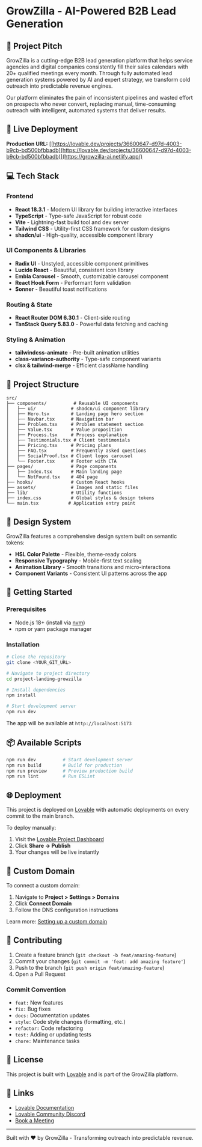# GrowZilla - AI-Powered B2B Lead Generation

## 🚀 Project Pitch

GrowZilla is a cutting-edge B2B lead generation platform that helps service agencies and digital companies consistently fill their sales calendars with 20+ qualified meetings every month. Through fully automated lead generation systems powered by AI and expert strategy, we transform cold outreach into predictable revenue engines.

Our platform eliminates the pain of inconsistent pipelines and wasted effort on prospects who never convert, replacing manual, time-consuming outreach with intelligent, automated systems that deliver results.

## 🔗 Live Deployment

**Production URL:** [[https://lovable.dev/projects/36600647-d97d-4003-b9cb-bd500bfbbadb](https://lovable.dev/projects/36600647-d97d-4003-b9cb-bd500bfbbadb)](https://growzilla-ai.netlify.app/)

## 💻 Tech Stack

### Frontend
- **React 18.3.1** - Modern UI library for building interactive interfaces
- **TypeScript** - Type-safe JavaScript for robust code
- **Vite** - Lightning-fast build tool and dev server
- **Tailwind CSS** - Utility-first CSS framework for custom designs
- **shadcn/ui** - High-quality, accessible component library

### UI Components & Libraries
- **Radix UI** - Unstyled, accessible component primitives
- **Lucide React** - Beautiful, consistent icon library
- **Embla Carousel** - Smooth, customizable carousel component
- **React Hook Form** - Performant form validation
- **Sonner** - Beautiful toast notifications

### Routing & State
- **React Router DOM 6.30.1** - Client-side routing
- **TanStack Query 5.83.0** - Powerful data fetching and caching

### Styling & Animation
- **tailwindcss-animate** - Pre-built animation utilities
- **class-variance-authority** - Type-safe component variants
- **clsx & tailwind-merge** - Efficient className handling

## 📁 Project Structure

```
src/
├── components/          # Reusable UI components
│   ├── ui/             # shadcn/ui component library
│   ├── Hero.tsx        # Landing page hero section
│   ├── Navbar.tsx      # Navigation bar
│   ├── Problem.tsx     # Problem statement section
│   ├── Value.tsx       # Value proposition
│   ├── Process.tsx     # Process explanation
│   ├── Testimonials.tsx # Client testimonials
│   ├── Pricing.tsx     # Pricing plans
│   ├── FAQ.tsx         # Frequently asked questions
│   ├── SocialProof.tsx # Client logos carousel
│   └── Footer.tsx      # Footer with CTA
├── pages/              # Page components
│   ├── Index.tsx       # Main landing page
│   └── NotFound.tsx    # 404 page
├── hooks/              # Custom React hooks
├── assets/             # Images and static files
├── lib/                # Utility functions
├── index.css           # Global styles & design tokens
└── main.tsx           # Application entry point
```

## 🎨 Design System

GrowZilla features a comprehensive design system built on semantic tokens:
- **HSL Color Palette** - Flexible, theme-ready colors
- **Responsive Typography** - Mobile-first text scaling
- **Animation Library** - Smooth transitions and micro-interactions
- **Component Variants** - Consistent UI patterns across the app

## 🚀 Getting Started

### Prerequisites
- Node.js 18+ (install via [nvm](https://github.com/nvm-sh/nvm))
- npm or yarn package manager

### Installation

```bash
# Clone the repository
git clone <YOUR_GIT_URL>

# Navigate to project directory
cd project-landing-growzilla

# Install dependencies
npm install

# Start development server
npm run dev
```

The app will be available at `http://localhost:5173`

## 📦 Available Scripts

```bash
npm run dev          # Start development server
npm run build        # Build for production
npm run preview      # Preview production build
npm run lint         # Run ESLint
```

## 🌐 Deployment

This project is deployed on [Lovable](https://lovable.dev) with automatic deployments on every commit to the main branch.

To deploy manually:
1. Visit the [Lovable Project Dashboard](https://lovable.dev/projects/36600647-d97d-4003-b9cb-bd500bfbbadb)
2. Click **Share → Publish**
3. Your changes will be live instantly

## 🔌 Custom Domain

To connect a custom domain:
1. Navigate to **Project > Settings > Domains**
2. Click **Connect Domain**
3. Follow the DNS configuration instructions

Learn more: [Setting up a custom domain](https://docs.lovable.dev/features/custom-domain)

## 🤝 Contributing

1. Create a feature branch (`git checkout -b feat/amazing-feature`)
2. Commit your changes (`git commit -m 'feat: add amazing feature'`)
3. Push to the branch (`git push origin feat/amazing-feature`)
4. Open a Pull Request

### Commit Convention
- `feat:` New features
- `fix:` Bug fixes
- `docs:` Documentation updates
- `style:` Code style changes (formatting, etc.)
- `refactor:` Code refactoring
- `test:` Adding or updating tests
- `chore:` Maintenance tasks

## 📄 License

This project is built with [Lovable](https://lovable.dev) and is part of the GrowZilla platform.

## 🔗 Links

- [Lovable Documentation](https://docs.lovable.dev/)
- [Lovable Community Discord](https://discord.com/channels/1119885301872070706/1280461670979993613)
- [Book a Meeting](https://api.leadconnectorhq.com/widget/bookings/growzilla)

---

Built with ❤️ by GrowZilla - Transforming outreach into predictable revenue.
